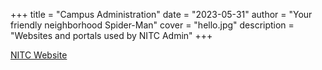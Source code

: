 +++
title = "Campus Administration"
date = "2023-05-31"
author = "Your friendly neighborhood Spider-Man"
cover = "hello.jpg"
description = "Websites and portals used by NITC Admin" 
+++

[NITC Website](https://nitc.ac.in/)
